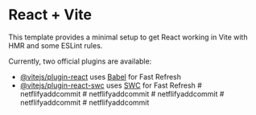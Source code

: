 # React + Vite

This template provides a minimal setup to get React working in Vite with HMR and some ESLint rules.

Currently, two official plugins are available:

- [@vitejs/plugin-react](https://github.com/vitejs/vite-plugin-react/blob/main/packages/plugin-react/README.md) uses [Babel](https://babeljs.io/) for Fast Refresh
- [@vitejs/plugin-react-swc](https://github.com/vitejs/vite-plugin-react-swc) uses [SWC](https://swc.rs/) for Fast Refresh
#   n e t f l i f y a d d c o m m i t  
 #   n e t f l i f y a d d c o m m i t  
 # netflifyaddcommit
#   n e t f l i f y a d d c o m m i t  
 #   n e t f l i f y a d d c o m m i t  
 